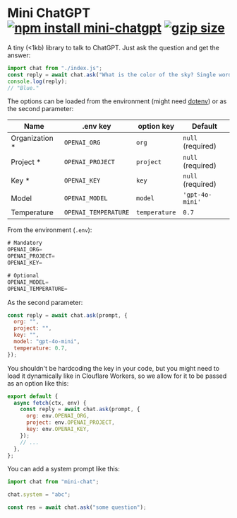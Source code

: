 # Mini ChatGPT [![npm install mini-chatgpt](https://img.shields.io/badge/npm%20install-mini--chatgpt-blue.svg)](https://www.npmjs.com/package/mini-chatgpt) [![gzip size](https://badgen.net/bundlephobia/minzip/mini-chatgpt?label=gzip&color=green)](https://github.com/franciscop/mini-chatgpt/blob/master/index.js)

A tiny (<1kb) library to talk to ChatGPT. Just ask the question and get the answer:

```js
import chat from "./index.js";
const reply = await chat.ask("What is the color of the sky? Single word");
console.log(reply);
// "Blue."
```

The options can be loaded from the environment (might need [dotenv](https://www.npmjs.com/package/dotenv)) or as the second parameter:

| Name            | .env key             | option key    | Default           |
| --------------- | -------------------- | ------------- | ----------------- |
| Organization \* | `OPENAI_ORG`         | `org`         | `null` (required) |
| Project \*      | `OPENAI_PROJECT`     | `project`     | `null` (required) |
| Key \*          | `OPENAI_KEY`         | `key`         | `null` (required) |
| Model           | `OPENAI_MODEL`       | `model`       | `'gpt-4o-mini'`   |
| Temperature     | `OPENAI_TEMPERATURE` | `temperature` | `0.7`             |

From the environment (`.env`):

```js
# Mandatory
OPENAI_ORG=
OPENAI_PROJECT=
OPENAI_KEY=

# Optional
OPENAI_MODEL=
OPENAI_TEMPERATURE=
```

As the second parameter:

```js
const reply = await chat.ask(prompt, {
  org: "",
  project: "",
  key: "",
  model: "gpt-4o-mini",
  temperature: 0.7,
});
```

You shouldn't be hardcoding the key in your code, but you might need to load it dynamically like in Clouflare Workers, so we allow for it to be passed as an option like this:

```js
export default {
  async fetch(ctx, env) {
    const reply = await chat.ask(prompt, {
      org: env.OPENAI_ORG,
      project: env.OPENAI_PROJECT,
      key: env.OPENAI_KEY,
    });
    // ...
  },
};
```

You can add a system prompt like this:

```js
import chat from "mini-chat";

chat.system = "abc";

const res = await chat.ask("some question");
```
